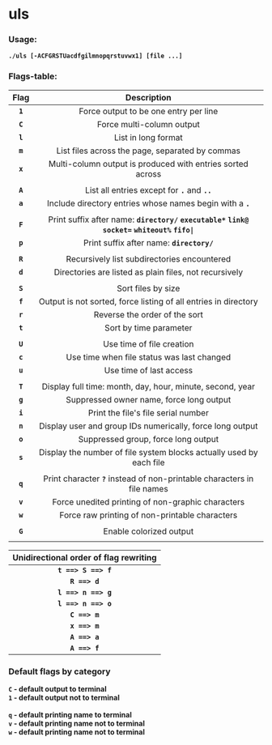 # uls

### Usage:
**`./uls [-ACFGRSTUacdfgilmnopqrstuvwx1] [file ...]`**

### Flags-table:

| Flag  | Description |
|:-----:|:-:|
|**`1`**| Force output to be one entry per line |
|**`C`**| Force multi-column output |
|**`l`**| List in long format |
|**`m`**| List files across the page, separated by commas |
|**`x`**| Multi-column output is produced with entries sorted across |
| | |
|**`A`**| List all entries except for **`.`** and **`..`** |
|**`a`**| Include directory entries whose names begin with a **`.`** |
| | |
|**`F`**| Print suffix after name: **`directory/`** **`executable*`** **`link@`** **`socket=`** **`whiteout%`** **`fifo\|`**|
|**`p`**| Print suffix after name: **`directory/`** |
| | |
|**`R`**| Recursively list subdirectories encountered |
|**`d`**| Directories are listed as plain files, not recursively |
| | |
|**`S`**| Sort files by size |
|**`f`**| Output is not sorted, force listing of all entries in directory |
|**`r`**| Reverse the order of the sort |
|**`t`**| Sort by time parameter |
| | |
|**`U`**| Use time of file creation |
|**`c`**| Use time when file status was last changed |
|**`u`**| Use time of last access |
| | |
|**`T`**| Display full time: month, day, hour, minute, second, year |
|**`g`**| Suppressed owner name, force long output |
|**`i`**| Print the file's file serial number |
|**`n`**| Display user and group IDs numerically, force long output |
|**`o`**| Suppressed group, force long output |
|**`s`**| Display the number of file system blocks actually used by each file |
| | |
|**`q`**| Print character **`?`** instead of non-printable characters in file names|
|**`v`**| Force unedited printing of non-graphic characters |
|**`w`**| Force raw printing of non-printable characters |
| | |
|**`G`**| Enable colorized output |
| | |

| Unidirectional order of flag rewriting |
|:---:|
|**`t ==> S ==> f`** |
|**`R ==> d`** |
|**`l ==> n ==> g`** |
|**`l ==> n ==> o`** |
|**`C ==> m`** |
|**`x ==> m`** |
|**`A ==> a`** |
|**`A ==> f`** |

### Default flags by category

**`C` - default output to terminal**\
**`1` - default output not to terminal**\
\
**`q` - default printing name to terminal**\
**`v` - default printing name not to terminal**\
**`w` - default printing name not to terminal**
